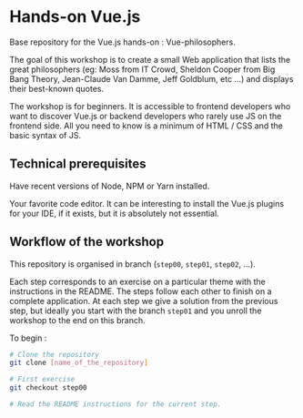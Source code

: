 # Hands-on Vue.js

 Base repository for the Vue.js hands-on : Vue-philosophers.
 
 The goal of this workshop is to create a small Web application that lists the great philosophers 
 (eg: Moss from IT Crowd, Sheldon Cooper from Big Bang Theory, Jean-Claude Van Damme, Jeff Goldblum, etc ...)
 and displays their best-known quotes.
  
 The workshop is for beginners. It is accessible to frontend developers who want to discover Vue.js
 or backend developers who rarely use JS on the frontend side. All you need to know is a minimum of HTML / CSS and
 the basic syntax of JS.
 
 ## Technical prerequisites
 Have recent versions of Node, NPM or Yarn installed.
 
 Your favorite code editor. It can be interesting to install the Vue.js plugins for your IDE, if it exists, 
 but it is absolutely not essential.
 
 ## Workflow of the workshop
 This repository is organised in branch (`step00`, `step01`, `step02`, ...). 
 
 Each step corresponds to an exercise on a particular theme with the instructions in the README. The steps follow 
 each other to finish on a complete application. At each step we give a solution from the previous step, but ideally 
 you start with the branch `step01` and you unroll the workshop to the end on this branch.
 
 To begin :
 
 ```bash
 # Clone the repository
 git clone [name_of_the_repository]
 
 # First exercise
 git checkout step00
 
 # Read the README instructions for the current step. 
 
 ```
 